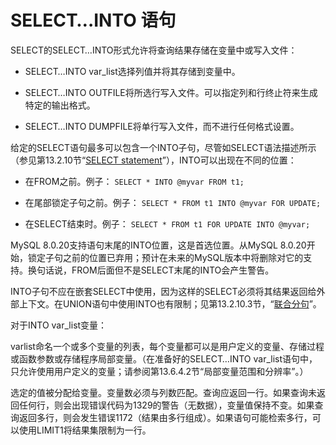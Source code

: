 # SELECT…INTO 语句

SELECT的SELECT…INTO形式允许将查询结果存储在变量中或写入文件：

- SELECT…INTO var_list选择列值并将其存储到变量中。

- SELECT…INTO OUTFILE将所选行写入文件。可以指定列和行终止符来生成特定的输出格式。

- SELECT…INTO DUMPFILE将单行写入文件，而不进行任何格式设置。

给定的SELECT语句最多可以包含一个INTO子句，尽管如SELECT语法描述所示（参见第13.2.10节“[SELECT statement](https://dev.mysql.com/doc/refman/8.0/en/select.html)”），INTO可以出现在不同的位置：

- 在FROM之前。例子：
  `SELECT * INTO @myvar FROM t1;`

- 在尾部锁定子句之前。例子：
  `SELECT * FROM t1 INTO @myvar FOR UPDATE;`

- 在SELECT结束时。例子：
  `SELECT * FROM t1 FOR UPDATE INTO @myvar;`

MySQL 8.0.20支持语句末尾的INTO位置，这是首选位置。从MySQL 8.0.20开始，锁定子句之前的位置已弃用；预计在未来的MySQL版本中将删除对它的支持。换句话说，FROM后面但不是SELECT末尾的INTO会产生警告。

INTO子句不应在嵌套SELECT中使用，因为这样的SELECT必须将其结果返回给外部上下文。在UNION语句中使用INTO也有限制；见第13.2.10.3节，“[联合分句](https://dev.mysql.com/doc/refman/8.0/en/union.html)”。

对于INTO var_list变量：

varlist命名一个或多个变量的列表，每个变量都可以是用户定义的变量、存储过程或函数参数或存储程序局部变量。（在准备好的SELECT…INTO var_list语句中，只允许使用用户定义的变量；请参阅第13.6.4.2节“局部变量范围和分辨率”。）

选定的值被分配给变量。变量数必须与列数匹配。查询应返回一行。如果查询未返回任何行，则会出现错误代码为1329的警告（无数据），变量值保持不变。如果查询返回多行，则会发生错误1172（结果由多行组成）。如果语句可能检索多行，可以使用LIMIT1将结果集限制为一行。

